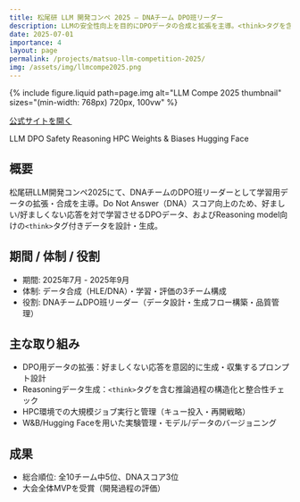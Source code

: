 ```yaml
---
title: 松尾研 LLM 開発コンペ 2025 — DNAチーム DPO班リーダー
description: LLMの安全性向上を目的にDPOデータの合成と拡張を主導。<think>タグを含む推論過程データ生成やHPC環境での大規模データ生成に取り組み、総合5位・DNA 3位・MVPを獲得。
date: 2025-07-01
importance: 4
layout: page
permalink: /projects/matsuo-llm-competition-2025/
img: /assets/img/llmcompe2025.png
---
```


{% include figure.liquid path=page.img alt="LLM Compe 2025 thumbnail" sizes="(min-width: 768px) 720px, 100vw" %}

<div class="mb-3">
  <a class="btn btn-sm z-depth-0" href="https://weblab.t.u-tokyo.ac.jp/lm-compe-2025/" target="_blank" rel="noopener">
    公式サイトを開く
  </a>
</div>

<p>
  <span class="badge bg-secondary">LLM</span>
  <span class="badge bg-secondary">DPO</span>
  <span class="badge bg-secondary">Safety</span>
  <span class="badge bg-secondary">Reasoning</span>
  <span class="badge bg-secondary">HPC</span>
  <span class="badge bg-secondary">Weights &amp; Biases</span>
  <span class="badge bg-secondary">Hugging Face</span>
</p>

## 概要

松尾研LLM開発コンペ2025にて、DNAチームのDPO班リーダーとして学習用データの拡張・合成を主導。Do Not Answer（DNA）スコア向上のため、好ましい/好ましくない応答を対で学習させるDPOデータ、およびReasoning model向けの<code>&lt;think&gt;</code>タグ付きデータを設計・生成。

## 期間 / 体制 / 役割

- 期間: 2025年7月 - 2025年9月
- 体制: データ合成（HLE/DNA）・学習・評価の3チーム構成
- 役割: DNAチームDPO班リーダー（データ設計・生成フロー構築・品質管理）

## 主な取り組み

- DPO用データの拡張：好ましくない応答を意図的に生成・収集するプロンプト設計
- Reasoningデータ生成：<code>&lt;think&gt;</code>タグを含む推論過程の構造化と整合性チェック
- HPC環境での大規模ジョブ実行と管理（キュー投入・再開戦略）
- W&amp;B/Hugging Faceを用いた実験管理・モデル/データのバージョニング

## 成果

- 総合順位: 全10チーム中5位、DNAスコア3位
- 大会全体MVPを受賞（開発過程の評価）
